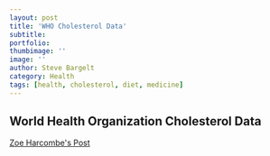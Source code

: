 ```yaml
---
layout: post
title: 'WHO Cholesterol Data'
subtitle: 
portfolio:  
thumbimage: ''
image: ''
author: Steve Bargelt
category: Health
tags: [health, cholesterol, diet, medicine]
---
```

## World Health Organization Cholesterol Data 

[Zoe Harcombe's Post](http://www.zoeharcombe.com/2010/11/cholesterol-heart-disease-there-is-a-relationship-but-its-not-what-you-think/)

